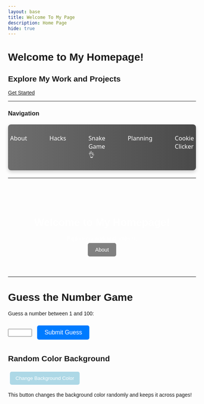 ```yaml
---
layout: base
title: Welcome To My Page 
description: Home Page
hide: true
---
```

# Welcome to My Homepage!

## Explore My Work and Projects

[Get Started]()

---

### Navigation

<style>
  .submenu {
    display: flex;
    justify-content: center;
    background: linear-gradient(90deg, #6e6e6e, #4a4a4a);
    border-radius: 8px;
    padding: 12px;
    margin: 20px 0;
    box-shadow: 0px 4px 10px rgba(0, 0, 0, 0.2);
  }

  .submenu a {
    color: white;
    padding: 14px 20px;
    margin: 0 10px;
    text-decoration: none;
    font-family: 'Segoe UI', Tahoma, Geneva, Verdana, sans-serif;
    font-size: 16px;
    transition: background-color 0.3s, transform 0.3s;
    border-radius: 5px;
  }

  .submenu a:hover {
    background-color: rgba(255, 255, 255, 0.2);
    transform: scale(1.1);
  }
</style>

<div class="submenu">
  <a href="https://darsh220.github.io/darsh_2025/about/">About</a>
  <a href="https://darsh220.github.io/darsh_2025/2024/09/11/PlayingwithJupyterNotebooks_IPYNB_2_.html">Hacks</a>
  <a href="https://darsh220.github.io/darsh_2025/snake/">Snake Game👌</a>
  <a href="https://darsh220.github.io/darsh_2025/planning">Planning</a>
  <a href="https://darsh220.github.io/darsh_2025/cookieclicker">Cookie Clicker</a>
</div>



---



<div style="background-image: url('https://media.istockphoto.com/id/1342851017/vector/elegant-black-background-vector-illustration-with-vintage-distressed-grunge-texture-and-dark.jpg?s=612x612&w=0&k=20&c=THEu64UKfhNsnXuVWOHsQehRr7uuKWjbYrshHoTFsS0='); background-size: cover; color: white; text-align: center; padding: 50px;">
  <h1>Welcome to My Homepage!</h1>
  <p>Explore my work and projects.</p>
  <a href="https://darsh220.github.io/darsh_2025/about/" style="background-color: #808080; color: white; padding: 10px 20px; text-decoration: none; border-radius: 5px; transition: background-color 0.3s;">About</a>
</div>



---

<style>
ul {
  list-style-type: none;
  margin: 0;
  padding: 0;
  overflow: hidden;
  background-color: #333;
}

li {
  float: left;
}

li a {
  display: block;
  color: white;
  text-align: center;
  padding: 14px 16px;
  text-decoration: none;
}

li a:hover {
  background-color: #111;
}
</style>



# Guess the Number Game

<p>Guess a number between 1 and 100:</p>

<input type="number" id="guessInput" min="1" max="100">
<button id="guessButton" class="button">Submit Guess</button>
<p id="feedback"></p>
<button id="restartButton" class="button" style="display:none;">Play Again</button>

<script>
document.addEventListener('DOMContentLoaded', function() {
    const guessInput = document.getElementById('guessInput');
    const guessButton = document.getElementById('guessButton');
    const feedback = document.getElementById('feedback');
    const restartButton = document.getElementById('restartButton');

    let secretNumber;
    let attempts = 0;

    function startNewGame() {
        secretNumber = Math.floor(Math.random() * 100) + 1;
        attempts = 0;
        feedback.textContent = '';
        guessInput.value = '';
        guessInput.disabled = false;
        guessButton.disabled = false;
        restartButton.style.display = 'none';
    }

    function checkGuess() {
        const userGuess = parseInt(guessInput.value, 10);
        if (isNaN(userGuess) || userGuess < 1 || userGuess > 100) {
            feedback.textContent = 'Please enter a number between 1 and 100.';
            return;
        }

        attempts++;

        if (userGuess === secretNumber) {
            feedback.textContent = `Congratulations! You guessed the number in ${attempts} attempts.`;
            guessInput.disabled = true;
            guessButton.disabled = true;
            restartButton.style.display = 'inline-block';
        } else if (userGuess < secretNumber) {
            feedback.textContent = 'Too low! Try again.';
        } else {
            feedback.textContent = 'Too high! Try again.';
        }
    }

    guessButton.addEventListener('click', checkGuess);
    restartButton.addEventListener('click', startNewGame);

    startNewGame(); // Initialize the game
});
</script>

<style>
/* Add some basic styles */
.button {
    padding: 10px 20px;
    font-size: 16px;
    color: #fff;
    background-color: #007bff;
    border: none;
    border-radius: 5px;
    cursor: pointer;
    transition: background-color 0.3s;
    margin: 10px;
}

.button:hover {
    background-color: #0056b3;
}
</style>


<h2>Random Color Background</h2>
<button class="color-button" onclick="changeColor()">Change Background Color</button>

<p>This button changes the background color randomly and keeps it across pages!</p>

<style>
    body {
        font-family: Arial, sans-serif;
        transition: background-color 0.3s;
    }
    .color-button {
        background-color: lightblue;
        color: white;
        padding: 10px 15px;
        margin: 5px;
        border: none;
        border-radius: 5px;
        cursor: pointer;
    }
    .color-button:hover {
        background-color: #45a049;
    }
</style>

<script>
    // Function to generate a random color
    function getRandomColor() {
        const letters = '0123456789ABCDEF';
        let color = '#';
        for (let i = 0; i < 6; i++) {
            color += letters[Math.floor(Math.random() * 16)];
        }
        return color;
    }

    // Function to change the background color and store it in localStorage
    function changeColor() {
        const newColor = getRandomColor();
        document.body.style.backgroundColor = newColor;
        localStorage.setItem('bgColor', newColor);
    }

    // Set the background color on page load
    window.onload = function() {
        const savedColor = localStorage.getItem('bgColor');
        if (savedColor) {
            document.body.style.backgroundColor = savedColor;
        }
    };
</script>














